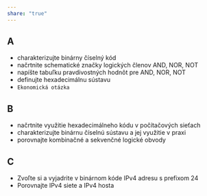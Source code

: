 ```yaml
---
share: "true"
---
```

## A
 - charakterizujte binárny číselný kód
 - načrtnite schematické značky logických členov AND, NOR, NOT
 - napíšte tabuľku pravdivostných hodnôt pre AND, NOR, NOT
 - definujte hexadecimálnu sústavu
 - `Ekonomická otázka` 
## B
- načrtnite využitie hexadecimálneho kódu v počítačových sieťach
- charakterizujte binárnu číselnú sústavu a jej využitie v praxi
- porovnajte kombinačné a sekvenčné logické obvody
## C
- Zvoľte si a vyjadrite v binárnom kóde IPv4 adresu s prefixom 24
- Porovnajte IPv4 siete a IPv4 hosta